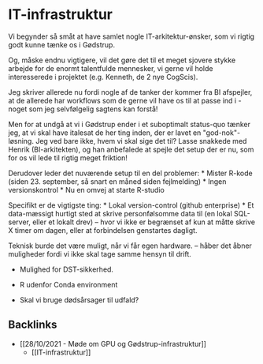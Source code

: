 # IT-infrastruktur
 Vi begynder så småt at have samlet nogle IT-arkitektur-ønsker, som vi rigtig godt kunne tænke os i Gødstrup.

 Og, måske endnu vigtigere, vil det gøre det til et meget sjovere stykke arbejde for de enormt talentfulde mennesker, vi gerne vil holde interesserede i projektet (e.g. Kenneth, de 2 nye CogScis).

Jeg skriver allerede nu fordi nogle af de tanker der kommer fra BI afspejler, at de allerede har workflows som de gerne vil have os til at passe ind i - noget som jeg selvfølgelig sagtens kan forstå!

Men for at undgå at vi i Gødstrup ender i et suboptimalt status-quo tænker jeg, at vi skal have italesat de her ting inden, der er lavet en "god-nok"-løsning. Jeg ved bare ikke, hvem vi skal sige det til? Lasse snakkede med Henrik (BI-arkitekten), og han anbefalede at spejle det setup der er nu, som for os vil lede til rigtig meget friktion!

Derudover leder det nuværende setup til en del problemer:
	* Mister R-kode (siden 23. september, så snart en måned siden fejlmelding)
	* Ingen versionskontrol
	* Nu en omvej at starte R-studio

Specifikt er de vigtigste ting:
	* Lokal version-control (github enterprise)
	* Et data-mæssigt hurtigt sted at skrive personfølsomme data til (en lokal SQL-server, eller et lokalt drev) – hvor vi ikke er begrænset af kun at måtte skrive X timer om dagen, eller at forbindelsen genstartes dagligt.

Teknisk burde det være muligt, når vi får egen hardware. – håber det åbner muligheder fordi vi ikke skal tage samme hensyn til drift.

* Mulighed for DST-sikkerhed.

* R udenfor Conda environment

* Skal vi bruge dødsårsager til udfald?

## Backlinks
* [[28/10/2021 - Møde om GPU og Gødstrup-infrastruktur]]
	* [[IT-infrastruktur]]

<!-- {BearID:899D7F03-F324-47B4-BB81-095C031C380B-81766-000004D610808C8D} -->
